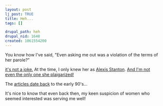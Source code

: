 ```yaml
--- 
layout: post
lj_post: TRUE
title: Heh...
tags: []

drupal_path: heh
drupal_nid: 1648
created: 1061554200
---
```

You know how I've said, "Even asking me out was a violation of the terms of her parole?"

<a href="http://www.newhousenews.com/archive/story1c031102.html" target="_blank">it's not a joke.</a> At the time, I only knew her as <a href="http://www.geocities.com/stopaglaia/thecast.html" target="_blank">Alexis Stanton</a>. <a href="http://pub15.bravenet.com/forum/show.php?usernum=1263545817&cpv=1" target="_blank">And I'm not even the only one she plaigarized!</a> 

The <a href="http://www.geocities.com/stopaglaia/articles.html" target="_blank">articles date back</a> to the early 90's...

It's nice to know that even back then, my keen suspicion of women who seemed interested was serving me well!
